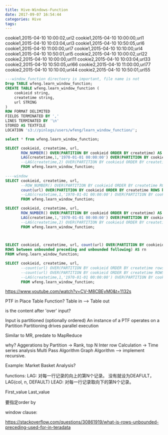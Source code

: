 ```yaml
---
title: Hive-Windows-Function
date: 2017-09-07 16:54:44
categories: Hive
tags:
---
```


cookie1,2015-04-10 10:00:02,url2
cookie1,2015-04-10 10:00:00,url1
cookie1,2015-04-10 10:03:04,url3
cookie1,2015-04-10 10:50:05,url6
cookie1,2015-04-10 11:00:00,url7
cookie1,2015-04-10 10:10:00,url4
cookie1,2015-04-10 10:50:01,url5
cookie2,2015-04-10 10:00:02,url22
cookie2,2015-04-10 10:00:00,url11
cookie2,2015-04-10 10:03:04,url33
cookie2,2015-04-10 10:50:05,url66
cookie2,2015-04-10 11:00:00,url77
cookie2,2015-04-10 10:10:00,url44
cookie2,2015-04-10 10:50:01,url55


```sql
---window_function directoery is important, file name is not 
Drop TABLE wfeng.learn_window_function;
CREATE TABLE wfeng.learn_window_function (
    cookieid string,
    createtime string,  
    url STRING       
) 
ROW FORMAT DELIMITED 
FIELDS TERMINATED BY ',' 
LINES TERMINATED BY '\n'
STORED AS TEXTFILE
LOCATION 's3://pinlogs/users/wfeng/learn_window_function/';

select * from wfeng.learn_window_function;

SELECT cookieid, createtime, url, 
       ROW_NUMBER() OVER(PARTITION BY cookieid ORDER BY createtime) AS rn,
       LAG(createtime,1,'1970-01-01 00:00:00') OVER(PARTITION BY cookieid ORDER BY createtime) AS last_1_time
       --LAG(createtime,2) OVER(PARTITION BY cookieid ORDER BY createtime) AS last_2_time
       FROM wfeng.learn_window_function;
       
----window 
SELECT cookieid, createtime, url, 
       --ROW_NUMBER() OVER(PARTITION BY cookieid ORDER BY createtime ROWS between unbounded preceding and current row) AS rn,
       count(url) OVER(PARTITION BY cookieid ORDER BY createtime ROWS between unbounded preceding and current row) AS rn
       --LAG(createtime,1,'1970-01-01 00:00:00') OVER(PARTITION BY cookieid ORDER BY createtime) AS last_1_time
       FROM wfeng.learn_window_function;

SELECT cookieid, createtime, url, 
       ROW_NUMBER() OVER(PARTITION BY cookieid ORDER BY createtime) AS rn,
       LAG(createtime,1,'1970-01-01 00:00:00') OVER(PARTITION BY cookieid ORDER BY createtime) AS last_1_time
       --LAG(createtime,2) OVER(PARTITION BY cookieid ORDER BY createtime) AS last_2_time
       FROM wfeng.learn_window_function;
       


SELECT cookieid, createtime, url, count(url) OVER(PARTITION BY cookieid ORDER BY createtime 
ROWS between unbounded preceding and unbounded following) AS rn 
FROM wfeng.learn_window_function;

SELECT cookieid, createtime, url, 
       --count(url) OVER(PARTITION BY cookieid ORDER BY createtime rows  between unbounded preceding and current row) AS rn
       --count(url) OVER(PARTITION BY cookieid ORDER BY createtime ROWS between unbounded preceding and current row) AS rn
       --LAG(createtime,1,'1970-01-01 00:00:00') OVER(PARTITION BY cookieid ORDER BY createtime) AS last_1_time
       FROM wfeng.learn_window_function;
```

https://www.youtube.com/watch?v=CV-M8CBEyM0&t=1132s

PTF
in Place Table Function?
Table in --> Table out

is the content after 'over' input?

Input is partitioned (optionally ordered)
An instance of a PTF operates on a Partition
Partitioning drives parallel execution

Similar to MR, predate to MapReduce

why?
Aggerations by Partition -> Rank, top N
Inter row Calculation -> Time series analysis
Multi Pass Algorithm
Graph Algorithm --> implement recursive.

Example: Market  Basket Analysis? 

functions:
LAG: 对每一行记录的向上的第N个记录。 没有就设为DEAFULT， LAG(col, n, DEFAULT)
LEAD: 对每一行记录取向下的第N个记录。

First_value
Last_value

要指定order by

window clause:

https://stackoverflow.com/questions/30861919/what-is-rows-unbounded-preceding-used-for-in-teradata











